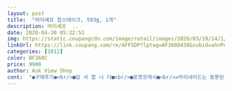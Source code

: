 ```yaml
---
layout: post 
title:  "마이셰프 찹스테이크, 593g, 1개" 
description: 마이셰프  ..
date: 2020-04-30 05:22:51 
img: https://static.coupangcdn.com/image/retail/images/2020/03/19/14/1/5953f9d4-48f6-4bf3-9b40-2f201a587634.jpg 
linkUrl: https://link.coupang.com/re/AFFSDP?lptag=AF3600438&subid=ahnPublicAsk&pageKey=1366404363&itemId=2398501925&vendorItemId=70393529824&traceid=V0-113-5ea11361582becb0 
categories: [1012] 
color: BF360C 
price: 9900 
author: Ask View Shop 
cont:  "●구매후기●<br/>■감 사 합 니 다■<br/>■로켓프레시■<br/>✔마리네이드는 동봉된 오일 전부 사용했어요<br/>✔무엇보다 소스가 진짜 맛있네요 신맛이 강하지않아 좋아요(우스타소스맛이 강한소스를 좋아하지않아요)<br/>✔실제 조리때는 집에있는 버터를 사용했답니다~~<br/>✔후추는 6살 아이에게 매워서 집에있는 가루후추 사용했어요<br/>ㆍ<br/>간단했어요<br/>간도 맞고요 어쩜 이리 맛있을까?<br/>고기 핏물 빼고 밑간 야채 볶고  조리과정<br/>고기가   어느 부위냐에  따라  질감의   차이가 나는듯<br/>고기상태 별로일때도있고 채소가 무른게 올때도있어요<br/>고기속에  파인애플  맛이  일품이고 소스간이  참 적당한것  같아요<br/>고기의 냄새도 없고  아주 좋았어요<br/>고기의 육질이 부드럽고 맛난 소고기예요<br/>고기잘 못 드시는  분들은  아마 좀 비릴거예요<br/>고기조각이 전부 작지않아요 가족들 사이즈에맞춰 자르시면 될것같아요<br/>그리고 가족들이 채소를 좋아하지않는다면 반으로 잘라넣으시는걸 추천드려요~<br/>누가 요릴하든  비주얼이 먹음직스러워요<br/>다른분들은 최고의 맛이 아닐수도 있어요<br/>다음엔  "부채살"로 된  찹스테이크  한번 시켜보려구요<br/>담에도 재구매 있어요<br/>대신 야채가  많아서   효자역할 톡톡히 하고<br/>등심? 안심? 인지   기재된걸  못봤어요<br/>따로 고기만사서 소스만들어 해먹기만했는데ㅋㅋㅋ<br/>만 알면 집에서 재료준비해서 많은 양으로<br/>만드는 과정 설명서 보고 했습니다<br/>맛있게 먹는거 보고 흐뭇했지만 소스비법<br/>맛있게 잘먹었어요<br/>맛있어요 아들 딸 입맛에 맞는거 같아요<br/>몇번 헹궈내고   !!~~바싹 구웠어요.<br/><br/>보기엔 적어보이지만 해놓고나니 푸짐하니 성인2 아이1  가족 딱 한끼 먹으니 맞네요<br/>비계랑 막 심한부분만 손질한뒤 마리네이드해놨어요<br/>새벽배송으로 즉석 고기류 몇가지 구매 해봤어요<br/>생각하면 재구매해도 되겠어요<br/>생소해서 안먹어 봐서  나름 보고좀 했습니다<br/>설명서에  핏물 어느정도 빼라는  말이  안나와서 한 40분 정도 담가놨는데  불순물이 조금 뜨네요 ... <br/><br/>세일한다면 재구매의사 있습니다<br/>소스만 따로 사고싶네욬ㅋㅋㅋㅋㅋ<br/>속도 느글거려서ㅋㅋ다른것들과 곁들여 식사와 함께 한 기준입니다<br/>스테이크 구워서 소스에 찍어서 먹는방법 외엔<br/>아마도  둘중  하나를  고르게 될것  같아요 ^^;;<br/>야채가 손질되서 와서 편하고 좋습니다<br/>어떤부위는  좀  질겨서  씹다가 버리고 어떤부위는  잘 씹혔어요  그리고  이 요리는  불의 세기 강도와 조리 시간에 따라  고기의  육질이  많이  다르게 느껴질것  같아요<br/>오래  볶으면 많이  질겨질것  같아요<br/>요리  비교적 간편하고  좋아요 ~~<br/>우리 가족은   아침에 먹을땐  좀 비린맛이 느껴졌지만,  오후에 다 식고난뒤  차가워져도 오히려 더 맛있네요ㅎㅎ<br/>의구심이 날 정도로  ... <br/><br/>이런요리는 배부르게 많이 이 요리만 먹을수는 없는거같아요<br/>이번엔 채소 고기상태 다 괜찮았네요<br/>일반스테이크 키트도 시켜봤지만 이런건 복불복이 심해요<br/>입맛 식성 간의세기 다 개인적으로 틀려서<br/>있는 그대로 야채 사용하고  마지막에 소스 넣고<br/>정말 간편 했습니다  야채 조금 신선도는 떨어<br/>즉석식품요리중 만점이예요<br/>지지만 추가 야채 않했어요 충분하다는 생각에<br/>참 잘나오네요~~<br/>참고하세요<br/>찹스테이크는 처음 구매해봤어요~<br/>채소는 신선했어요~<br/>채소도 마찬가지구요^^ 그대로 넣으셔도 되지만 아이가 먹기엔 부담스러운 크기예요<br/>파인애플 토핑된거 넣고 마무리 했어요<br/>해결할수 있듯이 ~하면되는거구  번거롭다<br/>" 
---
```

